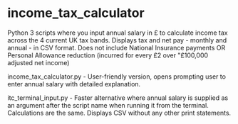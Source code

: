 # income_tax_calculator
Python 3 scripts where you input annual salary in £ to calculate income tax across the 4 current UK tax bands. 
Displays tax and net pay - monthly and annual - in CSV format. 
Does not include National Insurance payments OR Personal Allowance reduction (incurred for every £2 over "£100,000 adjusted net income)

income_tax_calculator.py - User-friendly version, opens prompting user to enter annual salary with detailed explanation.

itc_terminal_input.py - Faster alternative where annual salary is supplied as an argument after the script name when running it from the terminal. Calculations are the same. Displays CSV without any other print statements.
